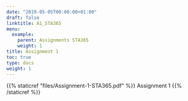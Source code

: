 ```yaml
---
date: "2019-05-05T00:00:00+01:00"
draft: false
linktitle: A1_STA365
menu:
  example:
    parent: Assignments STA365
    weight: 1
title: Assignment 1
toc: true
type: docs
weight: 1
---
```


{{% staticref "files/Assignment-1-STA365.pdf" %}} Assignment 1 {{% /staticref %}}